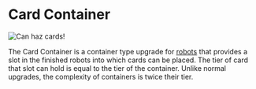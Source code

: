 # Card Container

![Can haz cards!](oredict:oc:cardContainer)

The Card Container is a container type upgrade for [robots](../block/robot.md) that provides a slot in the finished robots into which cards can be placed. The tier of card that slot can hold is equal to the tier of the container. Unlike normal upgrades, the complexity of containers is twice their tier.
